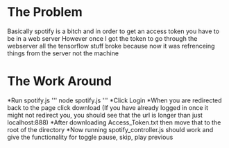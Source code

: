 # The Problem
Basically spotify is a bitch and in order to get an access token you have to be in a web server
However once I got the token to go through the webserver all the tensorflow stuff broke because now it was refrenceing things from the server not the machine

# The Work Around
*Run spotify.js
'''
node spotify.js
'''
*Click Login
*When you are redirected back to the page click download (If you have already logged in once it might not redirect you, you should see that the url is longer than just localhost:888)
*After downloading Access_Token.txt then move that to the root of the directory
*Now running spotify_controller.js should work and give the functionality for toggle pause, skip, play previous
